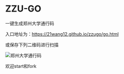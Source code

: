 # ZZU-GO
一键生成郑州大学通行码

入口地址为：https://21wang12.github.io/zzugo/go.html

或保存下列二维码进行扫描

![郑州大学通行码](https://user-images.githubusercontent.com/38482259/112741236-7e41e680-8fb6-11eb-8552-b5c3f9b29cab.png)

欢迎start和fork
